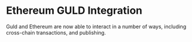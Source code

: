 # Ethereum GULD Integration

Guld and Ethereum are now able to interact in a number of ways, including cross-chain transactions, and publishing.


